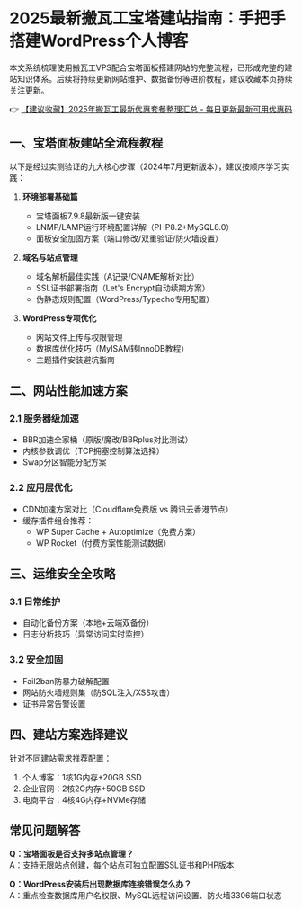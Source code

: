 # 2025最新搬瓦工宝塔建站指南：手把手搭建WordPress个人博客

本文系统梳理使用搬瓦工VPS配合宝塔面板搭建网站的完整流程，已形成完整的建站知识体系。后续将持续更新网站维护、数据备份等进阶教程，建议收藏本页持续关注更新。

👉 [【建议收藏】2025年搬瓦工最新优惠套餐整理汇总 - 每日更新最新可用优惠码](https://bit.ly/banwagon)

## 一、宝塔面板建站全流程教程

以下是经过实测验证的九大核心步骤（2024年7月更新版本），建议按顺序学习实践：

1. **环境部署基础篇**
   - 宝塔面板7.9.8最新版一键安装
   - LNMP/LAMP运行环境配置详解（PHP8.2+MySQL8.0）
   - 面板安全加固方案（端口修改/双重验证/防火墙设置）

2. **域名与站点管理**
   - 域名解析最佳实践（A记录/CNAME解析对比）
   - SSL证书部署指南（Let's Encrypt自动续期方案）
   - 伪静态规则配置（WordPress/Typecho专用配置）

3. **WordPress专项优化**
   - 网站文件上传与权限管理
   - 数据库优化技巧（MyISAM转InnoDB教程）
   - 主题插件安装避坑指南

## 二、网站性能加速方案

### 2.1 服务器级加速
- BBR加速全家桶（原版/魔改/BBRplus对比测试）
- 内核参数调优（TCP拥塞控制算法选择）
- Swap分区智能分配方案

### 2.2 应用层优化
- CDN加速方案对比（Cloudflare免费版 vs 腾讯云香港节点）
- 缓存插件组合推荐：
  - WP Super Cache + Autoptimize（免费方案）
  - WP Rocket（付费方案性能测试数据）

## 三、运维安全全攻略

### 3.1 日常维护
- 自动化备份方案（本地+云端双备份）
- 日志分析技巧（异常访问实时监控）

### 3.2 安全加固
- Fail2ban防暴力破解配置
- 网站防火墙规则集（防SQL注入/XSS攻击）
- 证书异常告警设置

## 四、建站方案选择建议

针对不同建站需求推荐配置：
1. 个人博客：1核1G内存+20GB SSD
2. 企业官网：2核2G内存+50GB SSD
3. 电商平台：4核4G内存+NVMe存储

## 常见问题解答

**Q：宝塔面板是否支持多站点管理？**  
A：支持无限站点创建，每个站点可独立配置SSL证书和PHP版本

**Q：WordPress安装后出现数据库连接错误怎么办？**  
A：重点检查数据库用户名权限、MySQL远程访问设置、防火墙3306端口状态